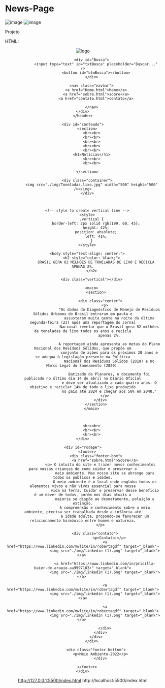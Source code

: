 # News-Page

![image](https://user-images.githubusercontent.com/93801572/198434645-787424b1-ab96-466c-886d-cb799059bd0e.png)
![image](https://user-images.githubusercontent.com/93801572/198858635-e76f6e7a-1dc1-490d-8c3d-2f62f79ccebb.png)


Projeto 

HTML:

<!DOCTYPE html>
<html lang="en">

<head>
    <meta charset="UTF-8">
    <meta http-equiv="X-UA-Compatible" content="IE=edge">
    <meta name="viewport" content="width=device-width, initial-scale=1.0">
    <title>Save The Planet</title>
    <link rel="stylesheet" href="style.css">

</head>


<body>
    <div id="cabecalho">
        <!-- header section starts here-->
        <header class="header">
            <a href="#" class="logo">
                <img src="./img/logo planet.jpg" alt="logo">
            </a>

            <div id="Busca">
                <input type="text" id="txtBusca" placeholder="Buscar..." />
                <button id="btnBusca"></button>
            </div>

            <nav class="navbar">
                <a href="Home.html">home</a>
                <a href="sobre.html">sobre</a>
                <a href="contato.html">contato</a>

            </nav>
    </div>
    </header>

    <div id="conteudo">
        <section>
            <br><br>
            <br><br>
            <br><br>
            <br><br>
            <br><br>
            <h1>Noticias</h1>
            <br><br>
            <br><br>

        </section>

        <div class="container">
            <img src="./img/Toneladas.lixo.jpg" width="500" height="500" /></img>
        </div>



        <!-- style to create vertical line -->
        <style>
            .vertical {
                border-left: 2px solid rgb(199, 60, 45);
                height: 42%;
                position: absolute;
                left: 41%;
            }
        </style>

        <body style="text-align: center;">
            <h2 style="color: black;">
                BRASIL GERA 82 MILHÕES DE TONELADAS DE LIXO E RECICLA APENAS 2%.
            </h2>

            <div class="vertical"></div>

            <main>
                <section>

                    <div class="center">
                        <p>
                            "Os dados do Diagnóstico de Manejo de Resíduos Sólidos Urbanos do Brasil entraram em pauta e
                            assustaram muita gente na noite da última segunda-feira (23) após uma reportagem do Jornal
                            Nacional revelar que o Brasil gera 82 milhões de toneladas de lixo todos os anos e recicla
                            apenas 2%.

                            A reportagem ainda apresenta as metas do Plano Nacional dos Resíduos Sólidos, que propõe um
                            conjunto de ações para os próximos 20 anos e se adequa à legislação presente na Política
                            Nacional dos Resíduos Sólidos (2010) e no Marco Legal do Saneamento (2020).

                            Batizado de Planares, o documento foi publicado no último dia 14 de abril no Diário Oficial
                            e deve ser atualizado a cada quatro anos. O objetivo é reciclar 14% de todo o lixo produzido
                            no país até 2024 e chegar aos 50% em 2040."
                        </p>
                    </div>
                </section>
            </main>



            <br><br>
            <br><br>
            <br><br>
    </div>

    <div id="rodape">
        <footer>
                <div class="footer-box">
                        <a href="sobre.html">Sobre</a>
                    <p> O intuito do site e trazer novos conhecimentos para nossas crianças de como cuidar e preservar o
                        meio ambiente. Mas nosso site se abrange para todos os publicos e idades.
                        O meio ambiente é o local onde engloba todos os elementos vivos e não vivos essencial para nossa
                        vida na Terra. Cuidar e preservar desse benefício é um dever de todos, porém nos dias atuais a
                        maioria se dispõe ao desmatamento, poluição e extinção.
                        A compreensão e conhecimento sobre o meio ambiente, precisa ser trabalhada desde a infância até
                        a idade adulta, propondo-se favorecer um relacionamento harmônico entre homem e natureza.
                    </p>
                    
                    <div class="contato">     
                            <p>Contato:</p>
                        <a href="https://www.linkedin.com/mwlite/in/robertagdf" target="_blank">
                        <img src="./img/linkedin (1).png" target="_blank"></a> 
                        
                        <a href="https://www.linkedin.com/in/pricilla-baier-de-araujo-aa9597103/" target="_blank">
                        <img src="./img/linkedin (1).png" target="_blank"></a> 
                        
                        <a href="https://www.linkedin.com/mwlite/in/robertagdf" target="_blank">
                        <img src="./img/linkedin (1).png" target="_blank"></a>

                        <a href="https://www.linkedin.com/mwlite/in/robertagdf" target="_blank">
                        <img src="./img/linkedin (1).png" target="_blank"></a> 
                        
                        </div>
                    </div>
                </div>
            </div>

                <div class="footer-bottom">
                    <p>Meio Ambiente-2022</p>
                    </div>

        </footer>
    </div>
</body>

</html>


http://127.0.0.1:5500/index.html
http://localhost:5500/index.html 
